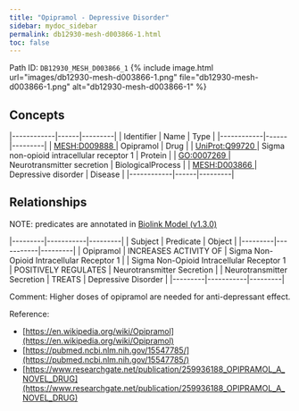 ```yaml
---
title: "Opipramol - Depressive Disorder"
sidebar: mydoc_sidebar
permalink: db12930-mesh-d003866-1.html
toc: false 
---
```



Path ID: `DB12930_MESH_D003866_1`
{% include image.html url="images/db12930-mesh-d003866-1.png" file="db12930-mesh-d003866-1.png" alt="db12930-mesh-d003866-1" %}

## Concepts

|------------|------|---------|
| Identifier | Name | Type    |
|------------|------|---------|
| <a href="https://identifiers.org/MESH:D009888">MESH:D009888 </a> | Opipramol | Drug |
| <a href="https://identifiers.org/UniProt:Q99720">UniProt:Q99720 </a> | Sigma non-opioid intracellular receptor 1 | Protein |
| <a href="https://identifiers.org/GO:0007269">GO:0007269 </a> | Neurotransmitter secretion | BiologicalProcess |
| <a href="https://identifiers.org/MESH:D003866">MESH:D003866 </a> | Depressive disorder | Disease |
|------------|------|---------|

## Relationships


NOTE: predicates are annotated in <a href="https://github.com/biolink/biolink-model/releases/tag/v1.3.0">Biolink Model (v1.3.0)</a>

|---------|-----------|---------|
| Subject | Predicate | Object  |
|---------|-----------|---------|
| Opipramol | INCREASES ACTIVITY OF | Sigma Non-Opioid Intracellular Receptor 1 |
| Sigma Non-Opioid Intracellular Receptor 1 | POSITIVELY REGULATES | Neurotransmitter Secretion |
| Neurotransmitter Secretion | TREATS | Depressive Disorder |
|---------|-----------|---------|

Comment: Higher doses of opipramol are needed for anti-depressant effect.

Reference: 
  - [https://en.wikipedia.org/wiki/Opipramol](https://en.wikipedia.org/wiki/Opipramol)
  - [https://pubmed.ncbi.nlm.nih.gov/15547785/](https://pubmed.ncbi.nlm.nih.gov/15547785/)
  - [https://www.researchgate.net/publication/259936188_OPIPRAMOL_A_NOVEL_DRUG](https://www.researchgate.net/publication/259936188_OPIPRAMOL_A_NOVEL_DRUG)
